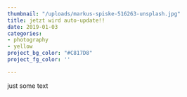 ```yaml
---
thumbnail: "/uploads/markus-spiske-516263-unsplash.jpg"
title: jetzt wird auto-update!!
date: 2019-01-03
categories:
- photography
- yellow
project_bg_color: "#C817D8"
project_fg_color: ''

---
```

just some text